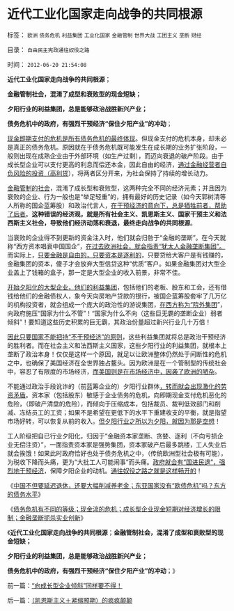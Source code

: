 # 近代工业化国家走向战争的共同根源

标签： `欧洲` `债务危机` `利益集团` `工业化国家` `金融管制` `世界大战` `工团主义` `垄断` `财经` 

目录： `自由民主宪政通往奴役之路`

时间： `2012-06-20 21:54:08`

**近代工业化国家走向战争的共同根源**；

**金融管制社会，混淆了成型和衰败型的现金短缺；**

**夕阳行业的利益集团，总是能够政治战胜新兴产业；**

**债务危机中的政府，有强烈干预经济“保住夕阳产业”的冲动**；

[现金即期支付的危机是所有债务危机的最终体现](../../../2011/11/28/货币政策拉动增长不可能；大萧条＝经济危机＋金融危机.md)。但现金支付的危机本身，却未必是真正的债务危机。原因就在于债务危机既可能发生在成长期的业务扩张阶段，一般则出现在成熟企业由于外部环境（如生产过剩），而迈向衰退的破产阶段。由于成长型企业可以支付更高的利息而偿还本金，因此自由的经济，[通过金融经营者自负风险的投资（高利贷](../../../2011/10/9/零和投机的贡献，高利贷是最核心的价格信号.md)），将两者区分开来，为社会保持了持续的增长动力。

[金融管制的社会](../../../2011/9/21/打压“投机和高利贷”，经济危机只会火上添油.md)，混淆了成长型和衰败型，这两种完全不同的经济元素；并且因为衰败的企业、行为一般也是“举足轻重”的，拥有最好的历史记录（如今天郭树清等人所称的国企蓝筹股）和政治代言人，[在干预经济的意向下，总是牺牲前者，帮助了后者](../../../2010/1/27/为什么计划经济总是保护了落后产业.md)。**这种错误的经济观，就是所有社会主义、凯恩斯主义、国家干预主义和法西斯主义社会，导致他们经济动荡和衰退，最终走向战争的共同根源**。

当衰败的企业得不到更新的资金注入时，他们就会归咎于“金融的垄断”。在今天就称“西方资本唱衰中国国企”，[在过去欧洲社会，就会指责“犹太人金融垄断集团”。](../../../2011/8/29/为什么犹太人不能产生工业资本家？.md)而实际上，[只要金融是自由的，只要资本是逐利的](../../../2011/6/17/逐利的资本保证了物美价廉高安全性.md)，只要贷给大客户是有钱赚的，金融集团的资本，傻子才会放弃大型信贷这种“优质”客户。如果金融集团对大型企业盖上了钱箱的盒子，那一定是大型企业的收入前景，非常不佳。

[开始夕阳化的大型企业，他们的利益集团](../../../2012/6/4/法西斯主义在德意日轴心国的合理性.md)，包括他们的老板、股东和工会，还有借钱给他们的金融债权人，象今天向房地产贷款的银行，被国企蓝筹股套牢了几万亿的机构投资者，就会组成一个庞大的政治性的游说集团，[在西方称为“院外集团](../../../2009/12/22/公共管理学假定：三权分立要说爱你不容易.md)”，向政府施压“国家为什么不管”！“国家为什么不向（这些巨无霸的垄断企业）弱者倾斜”！要知道这些历史积累的巨无霸，其政治份量超过新兴行业几十万倍！

[因此只要国家不能把持“不干预经济”的原则](http://darthvad.blog.sohu.com/132380995.html)，这些利益集团就将总是政治干预经济的胜利者。而在社会主义和法西斯主义国家，这些夕阳行业的利益集团，就根本上垄断了政治本身！仅仅是这样一个原因，就足以让欧洲整体仍然处于间断性的危机之中，也确保了美国经济在全世界独占鳌头。因为欧洲是在一个管制型的传统社会中，容忍了有限度的市场经济，[而美国则是在市场经济中，因袭了欧洲的陋杂](../../../2011/1/20/富美国买生活品，穷中国买奢侈品.md)。

不能通过政治手段讹诈的（前蓝筹企业的）夕阳行业群体[，转而就会出现激化的劳资矛盾](../../../2012/6/4/工团主义是历史反动的多数人暴政.md)。资本家（包括股东）敏感于企业债务的危机，向即期现金支付危机恶化的危险，（即破产清盘的危险），而倾向于压缩成本，包括裁员、裁判低效部门和削减、冻结员工的工资；如果不是希望在更低下的水平下重建收支的平衡，就是指望市场好转，可以恢复从前的收入。[但夕阳行业之所以为夕阳，就因为那是空想](../../../2012/6/3/工团主义是垄断企业对中小企业的“阶级斗争”.md)！

工人阶级把自已行业夕阳化，归因于“金融资本家垄断、贪婪、逐利（不向亏损企业无偿注资）”，一面指责资本家是强势集团，资本家破产后最多跳楼，工人失业后就会挨饿！如果此时政府恰好也处于债务危机之中，（传统欧洲型社会极有可能），为税收下降而头痛，更为“大批工人可能闹事”而头痛。[政府就会有“国进民退”，强烈地干预经济](../../../2012/6/4/工团主义“反垄断”的虚伪.md)，保障夕阳企业的动机。[通往奴役之路之就是这样畅开的](../../../2012/6/3/工团主义的孪生子“社会主义”和“法西斯主义”.md)！

《[中国不但要延迟退休，还要大幅削减养老金；东亚国家没有“欧债危机”吗？东方的债务水平](../../../2012/6/20/不但需要延迟退休，还需要大幅削减退休养老金.md)》

《[债务危机有不同的等级；现金流的危机；成长型企业现金短期对经济增长的限制；金融垄断扼杀实业创新](../../../2012/6/20/“向成长型企业倾斜”同样要不得！.md)》

《**近代工业化国家走向战争的共同根源**；**金融管制社会，混淆了成型和衰败型的现金短缺；**

**夕阳行业的利益集团，总是能够政治战胜新兴产业；**

**债务危机中的政府，有强烈干预经济“保住夕阳产业”的冲动**；》



前一篇：[“向成长型企业倾斜”同样要不得！](../../../2012/6/20/“向成长型企业倾斜”同样要不得！.md)

后一篇：[（凯恩斯主义＋紧缩预期）的疯疯颠颠](../../../2012/6/20/（凯恩斯主义＋紧缩预期）的疯疯颠颠.md)